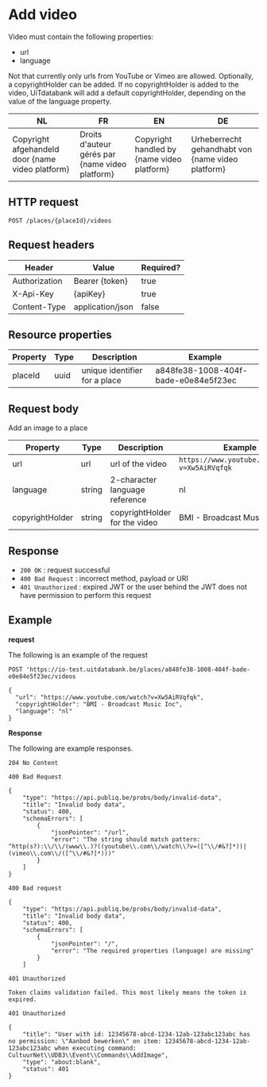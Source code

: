 ---
---

# Add video

Video must contain the following properties:
* url
* language

Not that currently only urls from YouTube or Vimeo are allowed.
Optionally, a copyrightHolder can be added. If no copyrightHolder is added to the video, UiTdatabank will add a default copyrightHolder, depending on the value of the language property.

| NL            | FR               | EN        | DE |
| ------------- | ---------------- | --------- | --- |
| Copyright afgehandeld door {name video platform} | Droits d'auteur gérés par {name video platform} | Copyright handled by {name video platform} | Urheberrecht gehandhabt von {name video platform} |



## HTTP request

```
POST /places/{placeId}/videos
```

## Request headers

| Header        | Value            | Required? |
| ------------- | ---------------- | --------- |
| Authorization | Bearer {token}   | true      |
| X-Api-Key     | {apiKey}         | true      |
| Content-Type  | application/json | false     |

## Resource properties

| Property	| Type | Description | Example |
|--|--|--|--|
| placeId	| uuid | unique identifier for a place | a848fe38-1008-404f-bade-e0e84e5f23ec |

## Request body

Add an image to a place

| Property	| Type | Description | Example |
|--|--|--|--|
| url	| url | url of the video | `https://www.youtube.com/watch?v=Xw5AiRVqfqk` |
| language	| string | 2-character language reference | nl |
| copyrightHolder	| string | copyrightHolder for the video | BMI - Broadcast Music Inc |

## Response

* `200 OK` : request successful
* `400 Bad Request` : incorrect method, payload or URI
* `401 Unauthorized` : expired JWT or the user behind the JWT does not have permission to perform this request

## Example

**request**

The following is an example of the request

```
POST 'https://io-test.uitdatabank.be/places/a848fe38-1008-404f-bade-e0e84e5f23ec/videos

{
  "url": "https://www.youtube.com/watch?v=Xw5AiRVqfqk",
  "copyrightHolder": "BMI - Broadcast Music Inc",
  "language": "nl"
}
```

**Response**

The following are example responses.

```
204 No Content
```

```
400 Bad Request

{
    "type": "https://api.publiq.be/probs/body/invalid-data",
    "title": "Invalid body data",
    "status": 400,
    "schemaErrors": [
        {
            "jsonPointer": "/url",
            "error": "The string should match pattern: ^http(s?):\\/\\/(www\\.)?((youtube\\.com\\/watch\\?v=([^\\/#&?]*))|(vimeo\\.com\\/([^\\/#&?]*)))"
        }
    ]
}

```

```
400 Bad request

{
    "type": "https://api.publiq.be/probs/body/invalid-data",
    "title": "Invalid body data",
    "status": 400,
    "schemaErrors": [
        {
            "jsonPointer": "/",
            "error": "The required properties (language) are missing"
        }
    ]

```

```
401 Unauthorized

Token claims validation failed. This most likely means the token is expired.
```

```
401 Unauthorized

{
    "title": "User with id: 12345678-abcd-1234-12ab-123abc123abc has no permission: \"Aanbod bewerken\" on item: 12345678-abcd-1234-12ab-123abc123abc when executing command: CultuurNet\\UDB3\\Event\\Commands\\AddImage",
    "type": "about:blank",
    "status": 401
}
```
